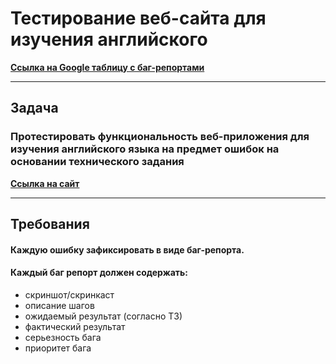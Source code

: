 # Тестирование веб-сайта для изучения английского
[**Cсылка на Google таблицу с баг-репортами**](https://docs.google.com/spreadsheets/d/1Botq_L0R2Q_P92GRiKUytZOTkiKsJN44MQIDzYS2kgA/edit?usp=sharing)
___
## Задача
### Протестировать функциональность веб-приложения для изучения английского языка на предмет ошибок на основании технического задания
[**Ссылка на сайт**](https://heyheyjude.github.io/english-for-testers/)
___
## Требования
#### Каждую ошибку зафиксировать в виде баг-репорта. 
#### Каждый баг репорт должен содержать: 
- скриншот/скринкаст
- описание шагов
- ожидаемый результат (согласно ТЗ)
- фактический результат
- серьезность бага
- приоритет бага